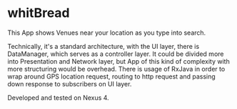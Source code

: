 # whitBread

This App shows Venues near your location as you type into search.

Technically, it's a standard architecture, with the UI layer, there is DataManager, which serves as a controller layer.
It could be divided more into Presentation and Network layer, but App of this kind of complexity with more structuring
would be overhead. There is usage of RxJava in order to wrap around GPS location request,
routing to http request and passing down response to subscribers on UI layer.

Developed and tested on Nexus 4.
